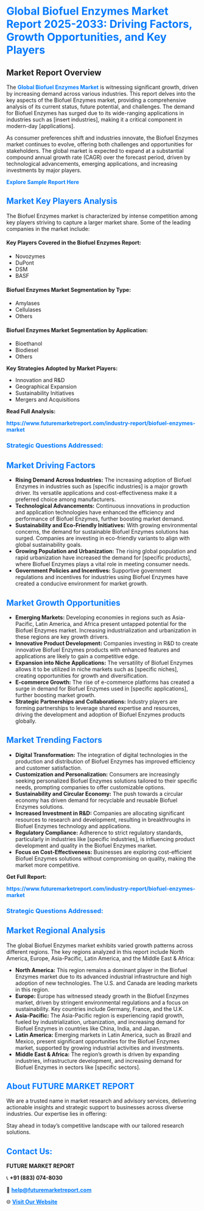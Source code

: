 <h1 style="color: #007BFF;">Global Biofuel Enzymes Market Report 2025-2033: Driving Factors, Growth Opportunities, and Key Players</h1>

<section id="overview">
<h2>Market Report Overview</h2>
<p>The <a href="https://www.futuremarketreport.com/industry-report/biofuel-enzymes-market" style="color: #007BFF; text-decoration: none;"><strong>Global Biofuel Enzymes Market</strong></a> is witnessing significant growth, driven by increasing demand across various industries. This report delves into the key aspects of the Biofuel Enzymes market, providing a comprehensive analysis of its current status, future potential, and challenges. The demand for Biofuel Enzymes has surged due to its wide-ranging applications in industries such as [insert industries], making it a critical component in modern-day [applications].</p>
<p>As consumer preferences shift and industries innovate, the Biofuel Enzymes market continues to evolve, offering both challenges and opportunities for stakeholders. The global market is expected to expand at a substantial compound annual growth rate (CAGR) over the forecast period, driven by technological advancements, emerging applications, and increasing investments by major players.</p>
</section>

<section id="overview">
<p><a href="https://www.futuremarketreport.com/request-sample/reportId=28772" style="color: #007BFF; text-decoration: none;"><strong>Explore Sample Report Here</strong></a></p>
</section>

<section id="key-players">
<h2 style="color: #007BFF;">Market Key Players Analysis</h2>
<p>The Biofuel Enzymes market is characterized by intense competition among key players striving to capture a larger market share. Some of the leading companies in the market include:</p>
<h4>Key Players Covered in the Biofuel Enzymes Report:</h4>
<ul><li>Novozymes</li><li>DuPont</li><li>DSM</li><li>BASF</li></ul>
<h4>Biofuel Enzymes Market Segmentation by Type:</h4>
<ul><li>Amylases</li><li>Cellulases</li><li>Others</li></ul>

<h4>Biofuel Enzymes Market Segmentation by Application:</h4>
<ul><li>Bioethanol</li><li>Biodiesel</li><li>Others</li></ul>
<p><strong>Key Strategies Adopted by Market Players:</strong></p>
<ul>
<li>Innovation and R&D</li>
<li>Geographical Expansion</li>
<li>Sustainability Initiatives</li>
<li>Mergers and Acquisitions</li>
</ul>
</section>

<section>
<p><strong>Read Full Analysis: </strong></p><a href="https://www.futuremarketreport.com/industry-report/biofuel-enzymes-market" style="color: #007BFF; text-decoration: none;"><strong>https://www.futuremarketreport.com/industry-report/biofuel-enzymes-market</strong></a>
<h3 style="color: #007BFF;">Strategic Questions Addressed:</h3>
</section>

<section id="driving-factors">
<h2 style="color: #007BFF;">Market Driving Factors</h2>
<ul>
<li><strong>Rising Demand Across Industries:</strong> The increasing adoption of Biofuel Enzymes in industries such as [specific industries] is a major growth driver. Its versatile applications and cost-effectiveness make it a preferred choice among manufacturers.</li>
<li><strong>Technological Advancements:</strong> Continuous innovations in production and application technologies have enhanced the efficiency and performance of Biofuel Enzymes, further boosting market demand.</li>
<li><strong>Sustainability and Eco-Friendly Initiatives:</strong> With growing environmental concerns, the demand for sustainable Biofuel Enzymes solutions has surged. Companies are investing in eco-friendly variants to align with global sustainability goals.</li>
<li><strong>Growing Population and Urbanization:</strong> The rising global population and rapid urbanization have increased the demand for [specific products], where Biofuel Enzymes plays a vital role in meeting consumer needs.</li>
<li><strong>Government Policies and Incentives:</strong> Supportive government regulations and incentives for industries using Biofuel Enzymes have created a conducive environment for market growth.</li>
</ul>
</section>

<section id="growth-opportunities">
<h2 style="color: #007BFF;">Market Growth Opportunities</h2>
<ul>
<li><strong>Emerging Markets:</strong> Developing economies in regions such as Asia-Pacific, Latin America, and Africa present untapped potential for the Biofuel Enzymes market. Increasing industrialization and urbanization in these regions are key growth drivers.</li>
<li><strong>Innovative Product Development:</strong> Companies investing in R&D to create innovative Biofuel Enzymes products with enhanced features and applications are likely to gain a competitive edge.</li>
<li><strong>Expansion into Niche Applications:</strong> The versatility of Biofuel Enzymes allows it to be utilized in niche markets such as [specific niches], creating opportunities for growth and diversification.</li>
<li><strong>E-commerce Growth:</strong> The rise of e-commerce platforms has created a surge in demand for Biofuel Enzymes used in [specific applications], further boosting market growth.</li>
<li><strong>Strategic Partnerships and Collaborations:</strong> Industry players are forming partnerships to leverage shared expertise and resources, driving the development and adoption of Biofuel Enzymes products globally.</li>
</ul>
</section>

<section id="trending-factors">
<h2 style="color: #007BFF;">Market Trending Factors</h2>
<ul>
<li><strong>Digital Transformation:</strong> The integration of digital technologies in the production and distribution of Biofuel Enzymes has improved efficiency and customer satisfaction.</li>
<li><strong>Customization and Personalization:</strong> Consumers are increasingly seeking personalized Biofuel Enzymes solutions tailored to their specific needs, prompting companies to offer customizable options.</li>
<li><strong>Sustainability and Circular Economy:</strong> The push towards a circular economy has driven demand for recyclable and reusable Biofuel Enzymes solutions.</li>
<li><strong>Increased Investment in R&D:</strong> Companies are allocating significant resources to research and development, resulting in breakthroughs in Biofuel Enzymes technology and applications.</li>
<li><strong>Regulatory Compliance:</strong> Adherence to strict regulatory standards, particularly in industries like [specific industries], is influencing product development and quality in the Biofuel Enzymes market.</li>
<li><strong>Focus on Cost-Effectiveness:</strong> Businesses are exploring cost-efficient Biofuel Enzymes solutions without compromising on quality, making the market more competitive.</li>
</ul>
</section>

<section>
<p><strong>Get Full Report: </strong></p><a href="https://www.futuremarketreport.com/industry-report/biofuel-enzymes-market" style="color: #007BFF; text-decoration: none;"><strong>https://www.futuremarketreport.com/industry-report/biofuel-enzymes-market</strong></a>
<h3 style="color: #007BFF;">Strategic Questions Addressed:</h3>
</section>


<section id="regional-analysis">
<h2 style="color: #007BFF;">Market Regional Analysis</h2>
<p>The global Biofuel Enzymes market exhibits varied growth patterns across different regions. The key regions analyzed in this report include North America, Europe, Asia-Pacific, Latin America, and the Middle East & Africa:</p>
<ul>
<li><strong>North America:</strong> This region remains a dominant player in the Biofuel Enzymes market due to its advanced industrial infrastructure and high adoption of new technologies. The U.S. and Canada are leading markets in this region.</li>
<li><strong>Europe:</strong> Europe has witnessed steady growth in the Biofuel Enzymes market, driven by stringent environmental regulations and a focus on sustainability. Key countries include Germany, France, and the U.K.</li>
<li><strong>Asia-Pacific:</strong> The Asia-Pacific region is experiencing rapid growth, fueled by industrialization, urbanization, and increasing demand for Biofuel Enzymes in countries like China, India, and Japan.</li>
<li><strong>Latin America:</strong> Emerging markets in Latin America, such as Brazil and Mexico, present significant opportunities for the Biofuel Enzymes market, supported by growing industrial activities and investments.</li>
<li><strong>Middle East & Africa:</strong> The region’s growth is driven by expanding industries, infrastructure development, and increasing demand for Biofuel Enzymes in sectors like [specific sectors].</li>
</ul>
</section>

<footer>
<h2 style="color: #007BFF;">About FUTURE MARKET REPORT</h2>
<p>We are a trusted name in market research and advisory services, delivering actionable insights and strategic support to businesses across diverse industries. Our expertise lies in offering:</p>

<p>Stay ahead in today’s competitive landscape with our tailored research solutions.</p>

<h2 style="color: #007BFF;">Contact Us:</h2>
<p><strong>FUTURE MARKET REPORT</strong></p>
<p>📞 <strong>+91 (883) 074-8030</strong></p>
<p>📧 <strong><a href="mailto:help@futuremarketreport.com" style="color: #007BFF;">help@futuremarketreport.com</a></strong></p>
<p>🌐 <strong><a href="https://www.futuremarketreport.com/" style="color: #007BFF;">Visit Our Website</a></strong></p>
</footer>